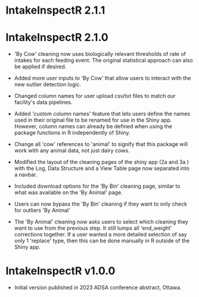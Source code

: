 # IntakeInspectR 2.1.1

# IntakeInspectR 2.1.0

* 'By Cow' cleaning now uses biologically relevant thresholds of rate of intakes for each feeding event. The original statistical approach can also be applied if desired.

* Added more user inputs to 'By Cow' that allow users to interact with the new outlier detection logic.

* Changed column names for user upload csv/txt files to match our facility's data pipelines.

* Added 'custom column names' feature that lets users define the names used in their original file to be renamed for use in the Shiny app. However, column names can already be defined when using the package functions in R independently of Shiny.

* Change all 'cow' references to 'animal' to signify that this package will work with any animal data, not just dairy cows.

* Modified the layout of the cleaning pages of the shiny app (2a and 3a ) with the Log, Data Structure and a View Table page now separated into a navbar.

* Included download options for the 'By Bin' cleaning page, similar to what was available on the 'By Animal' page.

* Users can now bypass the 'By Bin' cleaning if they want to only check for outliers 'By Animal'

* The 'By Animal' cleaning now asks users to select which cleaning they want to use from the previous step. It still lumps all 'end_weight' corrections together. If a user wanted a more detailed selection of say only 1 'replace' type, then this can be done manually in R outside of the Shiny app.

# IntakeInspectR v1.0.0

* Initial version published in 2023 ADSA conference abstract, Ottawa.


